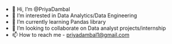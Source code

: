 - 👋 Hi, I’m @PriyaDambal
- 👀 I’m interested in Data Analytics/Data Engineering
- 🌱 I’m currently learning Pandas library
- 💞️ I’m looking to collaborate on Data analyst projects/internship
- 📫 How to reach me - priyadambal1@gmail.com

<!---
PriyaDambal/PriyaDambal is a ✨ special ✨ repository because its `README.md` (this file) appears on your GitHub profile.
You can click the Preview link to take a look at your changes.
--->
